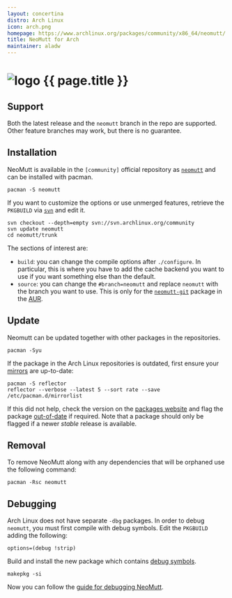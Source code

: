 ```yaml
---
layout: concertina
distro: Arch Linux
icon: arch.png
homepage: https://www.archlinux.org/packages/community/x86_64/neomutt/
title: NeoMutt for Arch
maintainer: aladw
---
```


# ![logo](/images/distros/{{page.icon}}) {{ page.title }}

## Support <a id="support"></a>

Both the latest release and the `neomutt` branch in the repo are supported.
Other feature branches may work, but there is no guarantee.

## Installation <a id="install"></a>

NeoMutt is available in the `[community]` official repository as
[`neomutt`](https://www.archlinux.org/packages/community/x86_64/neomutt/) and
can be installed with pacman.

```
pacman -S neomutt
```

If you want to customize the options or use unmerged features, retrieve the
`PKGBUILD` via [`svn`](https://www.archlinux.org/svn/) and edit it. 

```
svn checkout --depth=empty svn://svn.archlinux.org/community
svn update neomutt
cd neomutt/trunk
```

The sections of interest are:

- `build`: you can change the compile options after `./configure`. In particular,
  this is where you have to add the cache backend you want to use if you want
  something else than the default.
- `source`: you can change the `#branch=neomutt` and replace `neomutt` with the
  branch you want to use. This is only for the
  [`neomutt-git`](https://aur.archlinux.org/packages/neomutt-git) package in the
  [AUR](https://wiki.archlinux.org/index.php/Arch_User_Repository).

## Update <a id="update"></a>

Neomutt can be updated together with other packages in the repositories.

```
pacman -Syu
```

If the package in the Arch Linux repositories is outdated, first ensure your
[mirrors](https://wiki.archlinux.org/index.php/Mirrors) are up-to-date:

```
pacman -S reflector
reflector --verbose --latest 5 --sort rate --save /etc/pacman.d/mirrorlist
```

If this did not help, check the version on the
[packages website](https://www.archlinux.org/packages/community/x86_64/neomutt/) 
and flag the package [out-of-date](https://www.archlinux.org/packages/flaghelp/) 
if required. Note that a package should only be flagged if a newer *stable*
release is available.

## Removal <a id="remove"></a>

To remove NeoMutt along with any dependencies that will be orphaned use the
following command:

```
pacman -Rsc neomutt
```

## Debugging <a id="debug"></a>

Arch Linux does not have separate `-dbg` packages. In order to debug `neomutt`,
you must first compile with debug symbols. Edit the `PKGBUILD` adding the 
following:

```
options=(debug !strip)
```

Build and install the new package which contains 
[debug symbols](https://wiki.archlinux.org/index.php/Debug_-_Getting_Traces).

```
makepkg -si
```

Now you can follow the [guide for debugging NeoMutt](/dev/debug).
